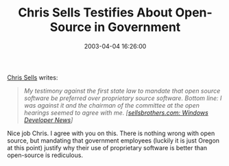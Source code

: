 ﻿---
layout: post
title: "Chris Sells Testifies About Open-Source in Government"
comments: false
date: 2003-04-04 16:26:00
categories:
 - Technology
subtext-id: 92266bd9-7024-443a-9680-b8dfe5d6b924
alias: /blog/Chris-Sells-Testifies-About-Open-Source-in-Government.aspx
---


[Chris Sells](http://www.sellsbrothers.com/) writes:

> _My testimony against the first state law to mandate that open source software be preferred over proprietary source software. Bottom line: I was against it and the chairman of the committee at the open hearings seemed to agree with me. [_[_sellsbrothers.com: Windows Developer News_](http://www.sellsbrothers.com/)_]_

Nice job Chris. I agree with you on this. There is nothing wrong with open source, but mandating that government employees (luckily it is just Oregon at this point) justify why their use of proprietary software is better than open-source is rediculous.
